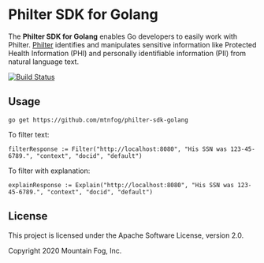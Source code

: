 # Philter SDK for Golang

The **Philter SDK for Golang** enables Go developers to easily work with Philter. [Philter](https://www.mtnfog.com/products/philter/) identifies and manipulates sensitive information like Protected Health Information (PHI) and personally identifiable information (PII) from natural language text. 

[![Build Status](https://travis-ci.org/mtnfog/philter-sdk-golang.svg?branch=master)](https://travis-ci.org/mtnfog/philter-sdk-golang)

## Usage

`go get https://github.com/mtnfog/philter-sdk-golang`

To filter text:

```
filterResponse := Filter("http://localhost:8080", "His SSN was 123-45-6789.", "context", "docid", "default")
```

To filter with explanation:

```
explainResponse := Explain("http://localhost:8080", "His SSN was 123-45-6789.", "context", "docid", "default")
```

## License

This project is licensed under the Apache Software License, version 2.0.

Copyright 2020 Mountain Fog, Inc.
